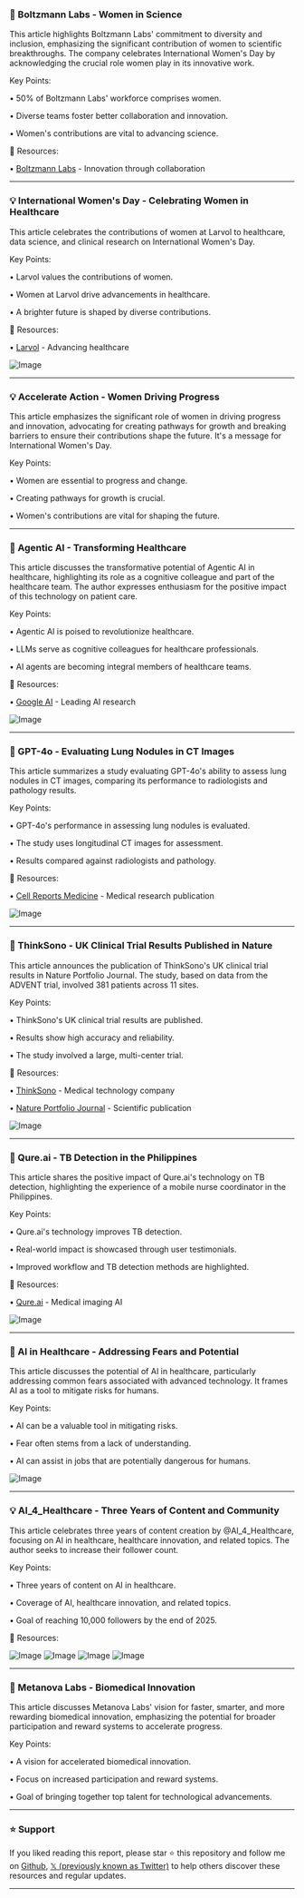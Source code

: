 ### 🤖 Boltzmann Labs - Women in Science

This article highlights Boltzmann Labs' commitment to diversity and inclusion, emphasizing the significant contribution of women to scientific breakthroughs.  The company celebrates International Women's Day by acknowledging the crucial role women play in its innovative work.


Key Points:

• 50% of Boltzmann Labs' workforce comprises women.

• Diverse teams foster better collaboration and innovation.

• Women's contributions are vital to advancing science.


🔗 Resources:

• [Boltzmann Labs](https://x.com/LabsBoltzmann) - Innovation through collaboration


---
### 💡 International Women's Day - Celebrating Women in Healthcare

This article celebrates the contributions of women at Larvol to healthcare, data science, and clinical research on International Women's Day.


Key Points:

• Larvol values the contributions of women.

• Women at Larvol drive advancements in healthcare.

•  A brighter future is shaped by diverse contributions.


🔗 Resources:

• [Larvol](https://x.com/Larvol) - Advancing healthcare


![Image](https://pbs.twimg.com/media/GlgD7GTaYAArfDT?format=jpg&name=small)


---
### 💡 Accelerate Action - Women Driving Progress

This article emphasizes the significant role of women in driving progress and innovation, advocating for creating pathways for growth and breaking barriers to ensure their contributions shape the future.  It's a message for International Women's Day.


Key Points:

• Women are essential to progress and change.

•  Creating pathways for growth is crucial.

• Women's contributions are vital for shaping the future.


---
### 🤖 Agentic AI - Transforming Healthcare

This article discusses the transformative potential of Agentic AI in healthcare, highlighting its role as a cognitive colleague and part of the healthcare team.  The author expresses enthusiasm for the positive impact of this technology on patient care.


Key Points:

• Agentic AI is poised to revolutionize healthcare.

• LLMs serve as cognitive colleagues for healthcare professionals.

• AI agents are becoming integral members of healthcare teams.


🔗 Resources:

• [Google AI](https://x.com/GoogleAI) - Leading AI research


![Image](https://pbs.twimg.com/tweet_video_thumb/GlYL7WCW4AEKdhB.jpg)


---
### 🤖 GPT-4o - Evaluating Lung Nodules in CT Images

This article summarizes a study evaluating GPT-4o's ability to assess lung nodules in CT images, comparing its performance to radiologists and pathology results.


Key Points:

• GPT-4o's performance in assessing lung nodules is evaluated.

• The study uses longitudinal CT images for assessment.

• Results compared against radiologists and pathology.


🔗 Resources:

• [Cell Reports Medicine](https://x.com/CellRepMed) - Medical research publication


![Image](https://pbs.twimg.com/media/GlQFfatbIAAhQ9A?format=png&name=small)



---
### 🚀 ThinkSono - UK Clinical Trial Results Published in Nature

This article announces the publication of ThinkSono's UK clinical trial results in Nature Portfolio Journal.  The study, based on data from the ADVENT trial, involved 381 patients across 11 sites.


Key Points:

• ThinkSono's UK clinical trial results are published.

•  Results show high accuracy and reliability.

• The study involved a large, multi-center trial.


🔗 Resources:

• [ThinkSono](https://x.com/ThinkSono) - Medical technology company

• [Nature Portfolio Journal](https://x.com/Nature_NPJ) - Scientific publication


![Image](https://pbs.twimg.com/media/GlL43CzWsAATNfu?format=jpg&name=small)


---
### 🤖 Qure.ai - TB Detection in the Philippines

This article shares the positive impact of Qure.ai's technology on TB detection, highlighting the experience of a mobile nurse coordinator in the Philippines.


Key Points:

• Qure.ai's technology improves TB detection.

•  Real-world impact is showcased through user testimonials.

•  Improved workflow and TB detection methods are highlighted.


🔗 Resources:

• [Qure.ai](https://x.com/qure_ai) -  Medical imaging AI


![Image](https://pbs.twimg.com/ext_tw_video_thumb/1896576253177864192/pu/img/GflMvQo5CaTykt05.jpg)


---
### 🤖 AI in Healthcare - Addressing Fears and Potential

This article discusses the potential of AI in healthcare, particularly addressing common fears associated with advanced technology. It frames AI as a tool to mitigate risks for humans.


Key Points:

• AI can be a valuable tool in mitigating risks.

• Fear often stems from a lack of understanding.

• AI can assist in jobs that are potentially dangerous for humans.



![Image](https://pbs.twimg.com/ext_tw_video_thumb/1892250259763449856/pu/img/DL45w8Sca8U5BdNi.jpg)


---
### 💡 AI_4_Healthcare - Three Years of Content and Community

This article celebrates three years of content creation by @AI_4_Healthcare, focusing on AI in healthcare, healthcare innovation, and related topics.  The author seeks to increase their follower count.


Key Points:

• Three years of content on AI in healthcare.

• Coverage of AI, healthcare innovation, and related topics.

• Goal of reaching 10,000 followers by the end of 2025.


🔗 Resources:


![Image](https://pbs.twimg.com/media/Gk6IKG5XUAA-PDE?format=jpg&name=360x360)
![Image](https://pbs.twimg.com/media/Gk6IKG7WYAAdzoe?format=jpg&name=360x360)
![Image](https://pbs.twimg.com/media/Gk6IKG7WoAARdJ6?format=jpg&name=360x360)
![Image](https://pbs.twimg.com/media/Gk6IKG9X0AAfeTp?format=jpg&name=360x360)



---
### 🚀 Metanova Labs - Biomedical Innovation

This article discusses Metanova Labs' vision for faster, smarter, and more rewarding biomedical innovation, emphasizing the potential for broader participation and reward systems to accelerate progress.


Key Points:

•  A vision for accelerated biomedical innovation.

•  Focus on increased participation and reward systems.

•  Goal of bringing together top talent for technological advancements.


---

### ⭐️ Support

If you liked reading this report, please star ⭐️ this repository and follow me on [Github](https://github.com/Drix10), [𝕏 (previously known as Twitter)](https://x.com/DRIX_10_) to help others discover these resources and regular updates.

---